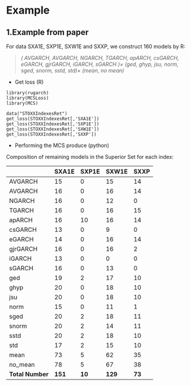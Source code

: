# Example




## 1.Example from paper

For data SXA1E, SXP1E, SXW1E and SXXP, we construct 160 models by R:

> *( AVGARCH, AVGARCH, NGARCH, TGARCH,  apARCH, csGARCH, eGARCH, gjrGARCH, iGARCH, sGARCH )$\times$
(ged, ghyp, jsu, norm, sged, snorm, sstd, std)$\times$
(mean, no mean)*

* Get loss (R)

```
library(rugarch)
library(MCSLoss)
library(MCS)

data("STOXXIndexesRet")
get_loss(STOXXIndexesRet[,'SXA1E'])
get_loss(STOXXIndexesRet[,'SXP1E'])
get_loss(STOXXIndexesRet[,'SXW1E'])
get_loss(STOXXIndexesRet[,'SXXP'])
```

* Performing the MCS produce (python)


Composition of remaining models in the Superior Set for each index:

|                  | **SXA1E** | **SXP1E** | **SXW1E** | **SXXP** |
|------------------|-----------|-----------|-----------|----------|
|      AVGARCH     |     15    |     0     |     15    | 14       |
|      AVGARCH     |     16    |     0     |     16    | 14       |
|      NGARCH      |     16    |     0     |     12    | 0        |
|      TGARCH      |     16    |     0     |     16    | 15       |
|      apARCH      |     16    |     10    |     16    | 14       |
|      csGARCH     |     13    |     0     |     9     | 0        |
|      eGARCH      |     14    |     0     |     16    | 14       |
|     gjrGARCH     |     16    |     0     |     16    | 2        |
|      iGARCH      |     13    |     0     |     0     | 0        |
|      sGARCH      |     16    |     0     |     13    | 0        |
|        ged       |     19    |     2     |     17    | 10       |
|       ghyp       |     20    |     0     |     18    | 10       |
|        jsu       |     20    |     0     |     18    | 10       |
|       norm       |     15    |     0     |     11    | 1        |
|       sged       |     20    |     2     |     18    | 11       |
|       snorm      |     20    |     2     |     14    | 11       |
|       sstd       |     20    |     2     |     18    | 10       |
|        std       |     17    |     2     |     15    | 10       |
|       mean       |     73    |     5     |     62    | 35       |
|      no_mean     |     78    |     5     |     67    | 38       |
| **Total Number** | **151**   | **10**    | **129**   | **73**   |

